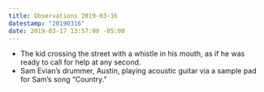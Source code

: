 ```yaml
---
title: Observations 2019-03-16
datestamp: "20190316"
date: 2019-03-17 13:57:00 -05:00
---
```


- The kid crossing the street with a whistle in his mouth, as if he was ready to call for help at any second.
- Sam Evian’s drummer, Austin, playing acoustic guitar via a sample pad for Sam’s song “Country.”
